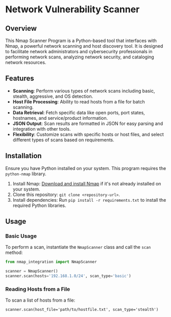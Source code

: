 # Network Vulnerability Scanner

## Overview

This Nmap Scanner Program is a Python-based tool that interfaces with Nmap, a powerful network scanning and host discovery tool. It is designed to facilitate network administrators and cybersecurity professionals in performing network scans, analyzing network security, and cataloging network resources.

## Features

- **Scanning**: Perform various types of network scans including basic, stealth, aggressive, and OS detection.
- **Host File Processing**: Ability to read hosts from a file for batch scanning.
- **Data Retrieval**: Fetch specific data like open ports, port states, hostnames, and service/product information.
- **JSON Output**: Scan results are formatted in JSON for easy parsing and integration with other tools.
- **Flexibility**: Customize scans with specific hosts or host files, and select different types of scans based on requirements.

## Installation

Ensure you have Python installed on your system. This program requires the `python-nmap` library.

1. Install Nmap: [Download and install Nmap](https://nmap.org/download.html) if it's not already installed on your system.
2. Clone this repository: `git clone <repository-url>`.
3. Install dependencies: Run `pip install -r requirements.txt` to install the required Python libraries.

## Usage

### Basic Usage

To perform a scan, instantiate the `NmapScanner` class and call the `scan` method:

```python
from nmap_integration import NmapScanner

scanner = NmapScanner()
scanner.scan(hosts='192.168.1.0/24', scan_type='basic')
```

### Reading Hosts from a File

To scan a list of hosts from a file:

```
scanner.scan(host_file='path/to/hostfile.txt', scan_type='stealth')
```
